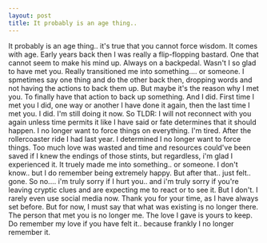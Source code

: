 ```yaml
---
layout: post
title: It probably is an age thing..
---
```


It probably is an age thing.. it's true that you cannot force wisdom. It comes with age. Early years back then I was really a flip-flopping bastard. One that cannot seem to make his mind up. Always on a backpedal. Wasn't I so glad to have met you. Really transitioned me into something.... or someone. I spmetimes say one thing and do the other back then, dropping words and not having the actions to back them up. But maybe it's the reason why I met you. To finally have that action to back up something. And I did. First time I met you I did, one way or another I have done it again, then the last time I met you. I did. I'm still doing it now. So TLDR: I will not reconnect with you again unless time permits it like I have said or fate determines that it should happen. I no longer want to force things on everything. I'm tired. After the rollercoaster ride I had last year. I determined I no longer want to force things. Too much love was wasted and time and resources could've been saved if I knew the endings of those stints, but regardless, i'm glad I experienced it. It truely made me into something.. or someone. I don't know.. but I do remember being extremely happy. But after that.. just felt.. gone. So no.... i'm truly sorry if I hurt you.. and i'm truly sorry if you're leaving cryptic clues and are expecting me to react or to see it. But I don't. I rarely even use social media now. Thank you for your time, as I have always set before. But for now, I must say that what was existing is no longer there. The person that met you is no longer me. The love I gave is yours to keep. Do remember my love if you have felt it.. because frankly I no longer remember it. 
